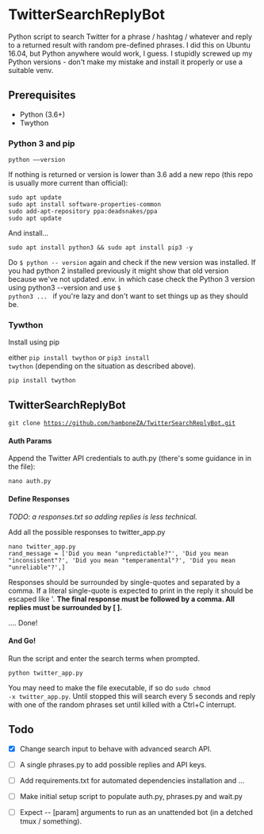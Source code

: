 #  TwitterSearchReplyBot

Python script to search Twitter for a phrase / hashtag / whatever and reply to a returned result with random pre-defined phrases. I did this on Ubuntu 16.04, but Python anywhere would work, I guess. I stupidly screwed up my Python versions - don't make my mistake and install it properly or use a suitable venv.

## Prerequisites

- Python (3.6+)
- Twython

### Python 3 and pip

<code>python ––version</code>

If nothing is returned or version is lower than 3.6 add a new repo (this repo is usually more current than official):

    sudo apt update
    sudo apt install software-properties-common
    sudo add-apt-repository ppa:deadsnakes/ppa
    sudo apt update

And install...

    sudo apt install python3 && sudo apt install pip3 -y

Do <code>$ python -- version</code> again and check if the new version was installed. If you had python 2 installed previously it might show that old version because we've not updated .env. in which case check the Python 3 version using python3 --version and use <code>$ python3 ... </code> if you're lazy and don't want to set things up as they should be.

### Tywthon

Install using pip

either <code>pip install twython</code> or <code>pip3 install twython</code> (depending on the situation as described above).

    pip install twython

## TwitterSearchReplyBot

<code>git clone https://github.com/hamboneZA/TwitterSearchReplyBot.git</code>

#### Auth Params

Append the Twitter API credentials to auth.py (there's some guidance in in the file):

<code>nano auth.py</code>

#### Define Responses

<i>TODO: a responses.txt so adding replies is less technical.</i>

Add all the possible responses to twitter_app.py

    nano twitter_app.py
    rand_message = ['Did you mean "unpredictable?"', 'Did you mean "inconsistent"?', 'Did you mean "temperamental"?', 'Did you mean "unreliable"?',]

Responses should be surrounded by single-quotes and separated by a comma. 
If a literal single-quote is expected to print in the reply it should be escaped like \'. <b>The final response must be followed by a comma. All replies must be surrounded by [ ].</b>

.... Done!

#### And Go!

Run the script and enter the search terms when prompted.

<code>python twitter_app.py</code>

You may need to make the file executable, if so do <code>sudo chmod -x twitter_app.py</code>. Until stopped this will search every 5 seconds and reply with one of the random phrases set until killed with a Ctrl+C interrupt.

## Todo

- [x] Change search input to behave with advanced search API.
- [ ] A single phrases.py to add possible replies and API keys.
- [ ] Add requirements.txt for automated dependencies installation and ... 
- [ ] Make initial setup script to populate auth.py, phrases.py and wait.py
- [ ] Expect -- [param] arguments to run as an unattended bot (in a detched tmux / something).


